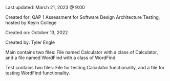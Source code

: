 Last updated: March 21, 2023 @ 9:00

Created for: QAP 1 Assessment for Software Design Architecture Testing, hosted by Keyin College

Created on: October 13, 2022

Created by: Tyler Engle

Main contains two files: File named Calculator with a class of Calculator, and a file named WordFind with a class of WordFind.

Test contains two files: File for testing Calculator functionality, and a file for testing WordFind functionality.
